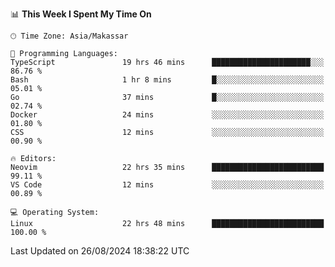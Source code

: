 <!--START_SECTION:waka-->
📊 **This Week I Spent My Time On** 

```text
🕑︎ Time Zone: Asia/Makassar

💬 Programming Languages: 
TypeScript               19 hrs 46 mins      ██████████████████████░░░   86.76 % 
Bash                     1 hr 8 mins         █░░░░░░░░░░░░░░░░░░░░░░░░   05.01 % 
Go                       37 mins             █░░░░░░░░░░░░░░░░░░░░░░░░   02.74 % 
Docker                   24 mins             ░░░░░░░░░░░░░░░░░░░░░░░░░   01.80 % 
CSS                      12 mins             ░░░░░░░░░░░░░░░░░░░░░░░░░   00.90 % 

🔥 Editors: 
Neovim                   22 hrs 35 mins      █████████████████████████   99.11 % 
VS Code                  12 mins             ░░░░░░░░░░░░░░░░░░░░░░░░░   00.89 % 

💻 Operating System: 
Linux                    22 hrs 48 mins      █████████████████████████   100.00 % 
```


 Last Updated on 26/08/2024 18:38:22 UTC
<!--END_SECTION:waka-->
